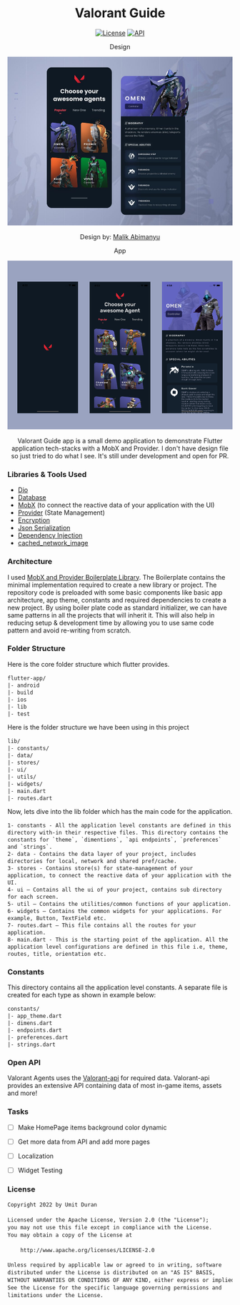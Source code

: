 <h1 align="center"> Valorant Guide </h1>

<p align="center">
  <a href="https://www.mozilla.org/en-US/MPL/2.0/"><img alt="License" src="https://img.shields.io/badge/License-Apache%202.0-blue.svg"/></a>
  <a href="https://twitter.com/Mikaeld98471967"><img alt="API" src="https://img.shields.io/twitter/follow/kaeldavidd?style=social"/></a>
</p>

<p align="center">
  Design
</p>

![Design](https://github.com/durannumit/valorant-guide/blob/main/screenshots/design.jpeg)
<p align="center">
  Design by: <a href="https://dribbble.com/shots/14073476-Valorant-Agents">Malik Abimanyu</a>
</p>

<p align="center">
  App
</p>

![App](https://github.com/MikaelDDavidd/valorant-guide-main/blob/main/screenshots/app.png)


<p align="center">
Valorant Guide app is a small demo application to demonstrate Flutter application tech-stacks with a MobX and Provider. I don't have design file so just tried to do what I see. It's still under development and open for PR.
</p>

### Libraries & Tools Used

* [Dio](https://github.com/flutterchina/dio)
* [Database](https://github.com/tekartik/sembast.dart)
* [MobX](https://github.com/mobxjs/mobx.dart) (to connect the reactive data of your application with the UI)
* [Provider](https://github.com/rrousselGit/provider) (State Management)
* [Encryption](https://github.com/xxtea/xxtea-dart)
* [Json Serialization](https://github.com/dart-lang/json_serializable)
* [Dependency Injection](https://github.com/fluttercommunity/get_it)
* [cached_network_image](https://pub.dev/packages/cached_network_image)

### Architecture
I used  [MobX and Provider Boilerplate Library](https://github.com/zubairehman/flutter-boilerplate-project). The Boilerplate contains the minimal implementation required to create a new library or project. The repository code is preloaded with some basic components like basic app architecture, app theme, constants and required dependencies to create a new project. By using boiler plate code as standard initializer, we can have same patterns in all the projects that will inherit it. This will also help in reducing setup & development time by allowing you to use same code pattern and avoid re-writing from scratch.

### Folder Structure
Here is the core folder structure which flutter provides.

```
flutter-app/
|- android
|- build
|- ios
|- lib
|- test
```

Here is the folder structure we have been using in this project

```
lib/
|- constants/
|- data/
|- stores/
|- ui/
|- utils/
|- widgets/
|- main.dart
|- routes.dart
```

Now, lets dive into the lib folder which has the main code for the application.

```
1- constants - All the application level constants are defined in this directory with-in their respective files. This directory contains the constants for `theme`, `dimentions`, `api endpoints`, `preferences` and `strings`.
2- data - Contains the data layer of your project, includes directories for local, network and shared pref/cache.
3- stores - Contains store(s) for state-management of your application, to connect the reactive data of your application with the UI. 
4- ui — Contains all the ui of your project, contains sub directory for each screen.
5- util — Contains the utilities/common functions of your application.
6- widgets — Contains the common widgets for your applications. For example, Button, TextField etc.
7- routes.dart — This file contains all the routes for your application.
8- main.dart - This is the starting point of the application. All the application level configurations are defined in this file i.e, theme, routes, title, orientation etc.
```

### Constants

This directory contains all the application level constants. A separate file is created for each type as shown in example below:

```
constants/
|- app_theme.dart
|- dimens.dart
|- endpoints.dart
|- preferences.dart
|- strings.dart
```

### Open API
Valorant Agents uses the [Valorant-api](https://dash.valorant-api.com/) for required data.
Valorant-api provides an extensive API containing data of most in-game items, assets and more!

### Tasks
- [ ] Make HomePage items background color dynamic

- [ ] Get more data from API and add more pages

- [ ] Localization

- [ ] Widget Testing

### License
```xml
Copyright 2022 by Umit Duran

Licensed under the Apache License, Version 2.0 (the "License");
you may not use this file except in compliance with the License.
You may obtain a copy of the License at

    http://www.apache.org/licenses/LICENSE-2.0

Unless required by applicable law or agreed to in writing, software
distributed under the License is distributed on an "AS IS" BASIS,
WITHOUT WARRANTIES OR CONDITIONS OF ANY KIND, either express or implied.
See the License for the specific language governing permissions and
limitations under the License.
```
